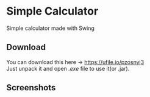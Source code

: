 # Simple Calculator
Simple calculator made with Swing

## Download
You can download this here -> https://ufile.io/pzosnyj3 <br />
Just unpack it and open _.exe_ file to use it(or .jar). <br />


## Screenshots






